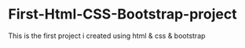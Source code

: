 # First-Html-CSS-Bootstrap-project
This is the first project i created using html &amp; css  &amp; bootstrap
